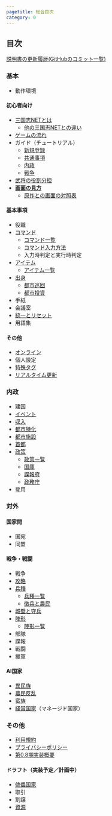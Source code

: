 ```yaml
---
pagetitle: 総合目次
category: 0
---
```


## 目次

[説明書の更新履歴(GitHubのコミット一覧)](https://github.com/kmycode/sangokukmy-doc/commits/master)

### 基本
* 動作環境

#### 初心者向け
* [三国志NETとは](bas-about.html)
  * [他の三国志NETとの違い](bas-differences.html)
* [ゲームの流れ](bas-cycle.html)
* ガイド（チュートリアル）
  * [新規登録](bas-g-entry.html)
  * [共通事項](bas-g-common.html)
  * [内政](bas-g-domestic.html)
  * [戦争](bas-g-war.html)
* [武将の役割分担](bas-jobs.html)
* **[画面の見方](bas-ui.html)**
  * [原作との画面の対照表](bas-ui-original.html)

#### 基本事項
* 役職
* [コマンド](bas-command.html)
  * [コマンド一覧](bas-commands.html)
  * [コマンド入力方法](bas-commandinput.html)
  * 入力時判定と実行時判定
* [アイテム](bas-item.html)
  * [アイテム一覧](bas-items.html)
* [出身](bas-from.html)
  * [都市巡回](bas-townpatrol.html)
  * [都市投資](bas-towninvest.html)
* 手紙
* 会議室
* [統一とリセット](bas-unified.html)
* 用語集

#### その他
* [オンライン](bas-online.html)
* 個人設定
* [特殊タグ](bas-tags.html)
* [リアルタイム更新](bas-realtime.html)

### 内政
* 建国
* [イベント](dom-event.html)
* [収入](dom-income.html)
* [都市特化](dom-towntype.html)
* [都市施設](dom-townbuilding.html)
* [首都](dom-capital.html)
* [政策](dom-policy.html)
  * [政策一覧](dom-policies.html)
  * [国庫](dom-storage.html)
  * [諜報府](dom-scouters.html)
  * [政務庁](dom-secretaries.html)
* 登用

### 対外
#### 国家間
* 国宛
* 同盟

#### 戦争・戦闘
* 戦争
* [攻略](dip-townwar.html)
* [兵種](dip-soldier.html)
  * [兵種一覧](dip-soldiers.html)
  * [徴兵と農民](dip-getsol.html)
* [城壁と守兵](dip-wallguards.html)
* [陣形](dip-formation.html)
  * [陣形一覧](dip-formations.html)
* 部隊
* 諜報
* 戦闘
* 援軍

#### AI国家
* [異民族](dip-terrorist.html)
* [農民反乱](dip-farmer.html)
* 蛮族
* [経営国家](dip-managed.html)（マネージド国家）

### その他
* [利用規約](oth-termsofservice.html)
* [プライバシーポリシー](oth-privacypolicy.html)
* [第0.8期実装概要](oth-plan.html)

#### ドラフト（実装予定／計画中）
* [傀儡国家](dip-puppet.html)
* 取引
* 割譲
* [資源](dom-resource.html)
